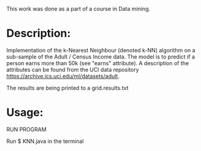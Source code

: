 This work was done as a part of a course in Data mining. 

# Description:
Implementation of the k-Nearest Neighbour (denoted k-NN) algorithm on a sub-sample of the Adult / Census Income data. 
The model is to predict if a person earns more than 50k (see "earns" attribute). 
A description of the attributes can be found from the UCI data repository https://archive.ics.uci.edu/ml/datasets/adult.

The results are being printed to a grid.results.txt

# Usage:
RUN PROGRAM
 
Run 
$ KNN.java 
in the terminal
